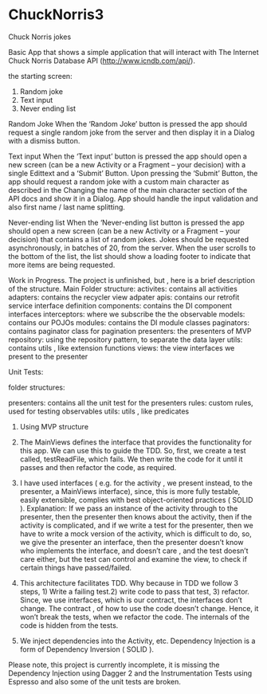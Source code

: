 # ChuckNorris3
Chuck Norris jokes

Basic App that shows a simple application that will interact with
The Internet Chuck Norris Database API (http://www.icndb.com/api/).

the starting screen:
1) Random joke
2) Text input
3) Never ending list

Random Joke
When the ‘Random Joke’ button is pressed the app should request a
single random joke from the server and then display it in a Dialog with a
dismiss button.

Text input
When the ‘Text input’ button is pressed the app should open a new
screen (can be a new Activity or a Fragment – your decision) with a single
Edittext and a ‘Submit’ Button.
Upon pressing the ‘Submit’ Button, the app should request a random joke
with a custom main character as described in the Changing the name of
the main character section of the API docs and show it in a Dialog.
App should handle the input validation and also first name / last name
splitting.

Never-ending list
When the ‘Never-ending list button is pressed the app should open a new
screen (can be a new Activity or a Fragment – your decision) that
contains a list of random jokes. Jokes should be requested
asynchronously, in batches of 20, from the server. When the user scrolls
to the bottom of the list, the list should show a loading footer to indicate
that more items are being requested.

Work in Progress. The project is unfinished, but , here is a brief description of the structure.
Main Folder structure:
activites: contains all activities 
adapters: contains the recycler view adpater 
apis: contains our retrofit service interface definition
components: contains the DI component interfaces 
interceptors: where we subscribe the the observable 
models: contains our POJOs 
modules: contains the DI module classes 
paginators: contains paginator class for pagination
presenters: the presenters of MVP 
repository: using the repository pattern, to separate the data layer
utils: contains utils , like extension functions
views: the view interfaces we present to the presenter

Unit Tests:

folder structures:

presenters: contains all the unit test for the presenters
rules: custom rules, used for testing observables
utils: utils , like predicates

1. Using MVP structure

2. The MainViews defines the interface that provides the functionality for this app. We can use this to guide the TDD. So, first, we create a test called, testReadFile, which fails. We then write the code for it until it passes and then refactor the code, as required.

3. I have used interfaces ( e.g. for the activity , we present instead, to the presenter, a MainViews interface), since, this is more fully testable, easily extensible, complies with best object-oriented practices ( SOLID ). Explanation: If we pass an instance of the activity through to the presenter, then the presenter then knows about the activity, then if the activity is complicated, and if we write a test for the presenter, then we have to write a mock version of the activity, which is difficult to do, so, we give the presenter an interface, then the presenter doesn’t know who implements the interface, and doesn’t care , and the test doesn’t care either, but the test can control and examine the view, to check if certain things have passed/failed. 

4. This architecture facilitates TDD. Why because in TDD we follow 3 steps, 1) Write a failing test.2) write code to pass that test, 3) refactor. Since, we use interfaces, which is our contract, the interfaces don’t change. The contract , of how to use the code doesn’t change. Hence, it won’t break the tests, when we refactor the code. The internals of the code is hidden from the tests. 

6. We inject dependencies into the Activity, etc. Dependency Injection is a form of Dependency Inversion ( SOLID ). 

Please note, this project is currently incomplete, it is missing the Dependency Injection using Dagger 2 and the Instrumentation Tests using Espresso and also some of the unit tests are broken.
